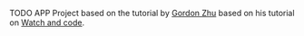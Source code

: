 TODO APP
Project based on the tutorial by [Gordon Zhu](https://github.com/gordonmzhu) based on his tutorial on [Watch and code](http://watchandcode.com).